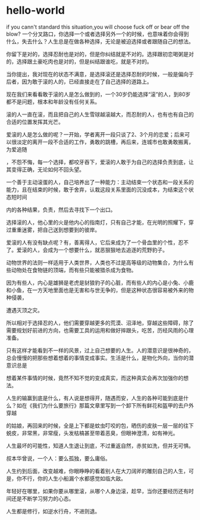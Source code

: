 # hello-world
if you cann't standard this situation,you will choose fuck off or bear off the blow?
一个分叉路口，你选择一个或者选择另外一个的时候，也意味着你会得到什么，失去什么？人生总是在做各种选择，无论是被迫选择或者跟随自己的想法。

你留下是对的，选择忍耐也是对的，但是你纠结就是不对的。选择跟初恋喝粥是对的，选择跟土豪吃肉也是对的，但是纠结跟谁吃，就是不对的。

当你提出，我对现在的状态不满意，是选择滚还是选择忍耐的时候，一般是偏向于后者，因为敢于滚的人的，已经直接走在了自己选择的道路上。

现在我们来看看敢于滚的人是怎么做到的，一个30岁仍能选择“滚”的人，到80岁都不是问题，根本和年龄没有任何关系。

滚的人一直在滚，而且把自己的人生雪球越滚越大，而忍耐的人，也有也有自己的合适的位置发挥其光芒。

爱滚的人是怎么做的呢？一开始，学者离开一段只谈了2、3个月的恋爱；后来可以很淡定的离开一段不合适的工作，勇敢的跳槽，再后来，连城市也敢勇敢搬离，为爱追随

，不怨不悔，每一个选择，都咬牙吞下，爱滚的人敢于为自己的选择负责到底，让其变得正确，无论如何不回头望。

一个善于主动滚蛋的人，自己培养出了一种能力：主动结束一个状态和一段关系的能力，且在结束的时候，敢于舍弃，认栽这段关系里面的沉没成本，为结束这个状态短时间

内的各种结果，负责，然后去寻找下一个出口。

选择滚的人，他心里的火是他内心的指南灯，只有自己才能，在光明的照耀下，穿过重重迷雾，把自己送到想要到的彼岸。

爱滚的人有没有缺点呢？有，善离得人，它后来成为了一个骨血里的个性，忍不了。爱滚的人，会成为一个想要什么，就恶狠狠地去追逐的荒野豹子。 

动物世界的法则一样适用于人类世界，人类也不过是高等级的动物集合，为什么有些动物处在食物链的顶端，而有些只能被猎杀成为食物。

因为有些人，内心是雄狮是老虎是豺狼豹子的心脏，而有些人的内心是小兔、小鹿和小鱼，在一方天地里面也是无害和与世无争的，但是这种状态很容易被外来的物种侵袭，

遭遇灭顶之灾。

所以相对于选择忍的人，他们需要穿越更多的荒漠、沼泽地，穿越这些障碍，除了需要规划好前进的方向，也需要工具的运用和做好摔跟头，吃苦，历经风雨的心理准备。

只有这样才能看到不一样的风景，过上自己想要的人生。人的潜意识是很神奇的，总会慢慢的把那些想着想着的事情变成事实。生活是什么，是物化外向，当你的潜意识总是

想着某件事情的时候，竟然不知不觉的变成真实，而这种真实会再次加强你的想法。

人生的输赢到底是什么，有人说是想得开，随遇而安，人生的各种可能到底是什么？如在《我们为什么要旅行》那篇文章里写到一个卸下所有鲜花和盔甲的去户外穿越

的姑娘，再回来的时候，全是上下都是蚊虫叮咬的包，晒伤的皮肤一层一层的往下蜕皮，非常黑，非常瘦，头发枯槁甚至带着恶臭，但眼神澄清，如有神光。

人生最坏的可能性，知道人生退让到底，不过重返自然，赤贫如洗，但并无可惧。

叔本华曾说，一个人：要么孤独，要么庸俗。

人生约到后面，改变越难，你眼睁睁的看着别人在大刀阔斧的雕刻自己的人生，可是，你不行，你的人生小船漏个水都感觉如临大敌。

年轻好在哪里，如果你要从哪里滚，从哪个人身边滚，趁早，当你还要经历还有时间还是不断学习努力的心态。

人生都是修行，如逆水行舟，不进则退。




